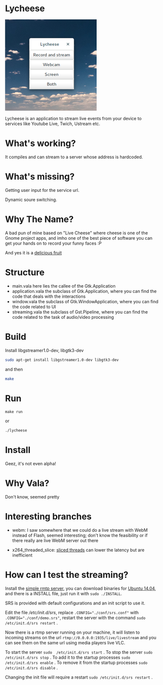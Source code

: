 Lycheese
========

![Lycheese running](/img/lycheese_screenshot.png)

Lycheese is an application to stream live events from your device to services like Youtube Live, Twich, Ustream etc.

# What's working?

It compiles and can stream to a server whose address is hardcoded.

# What's missing?

Getting user input for the service url.

Dynamic soure switching.

# Why The Name?

A bad pun of mine based on "Live Cheese" where cheese is one of the Gnome project apps, and imho one of the best piece of software you can get your hands on to record your funny faces :P

And yes it is a [delicious fruit][lychee_on_wikipedia]

# Structure

- main.vala
	here lies the callee of the Gtk.Application
- application.vala
	the subclass of Gtk.Application, where you can find the code that deals with the interactions
- window.vala
	the subclass of Gtk.WindowApplication, where you can find the code related to UI
- streaming.vala
	the subclass of Gst.Pipeline, where you can find the code related to the task of audio/video processing

# Build

Install libgstreamer1.0-dev, libgtk3-dev

```bash
sudo apt-get install libgstreamer1.0-dev libgtk3-dev
```
and then

```bash
make
```

# Run

```
make run
```

or 

```bash
./lycheese
```

# Install

Geez, it's not even alpha!

# Why Vala?

Don't know, seemed pretty


# Interesting branches

 - webm: I saw somewhere that we could do a live stream with WebM instead of Flash, seemed interesting; don't know the feasibility or if there really are live WebM server out there

 - x264_threaded_slice: [sliced threads][sliced_thread] can lower the latency but are inefficient

# How can I test the streaming?

Install the [simple rmtp server][srs], you can download binaries for [Ubuntu 14.04][srs_binaries], and there is a INSTALL file, just run it with `sudo ./INSTALL`.

SRS is provided with default configurations and an init script to use it.

Edit the file _/etc/init.d/srs_, replace `.CONFIG="./conf/srs.conf"` with `.CONFIG="./conf/demo.srs"`, restart the server with the command `sudo /etc/init.d/srs restart` .

Now there is a rtmp server running on your machine, it will listen to incoming streams on the url `rtmp://0.0.0.0:1935/live/livestream` and you can see them on the same url using media players live VLC.

To start the server `sudo  /etc/init.d/srs start` .
To stop the server `sudo  /etc/init.d/srs stop` .
To add it to the startup processes `sudo /etc/init.d/srs enable` .
To remove it from the startup processes `sudo  /etc/init.d/srs disable` .

Changing the init file will require a restart `sudo /etc/init.d/srs restart` .

[lychee_on_wikipedia]: https://en.wikipedia.org/wiki/Lychee
[sliced_thread]: http://gstreamer.freedesktop.org/data/doc/gstreamer/head/gst-plugins-ugly-plugins/html/gst-plugins-ugly-plugins-x264enc.html#GstX264Enc--sliced-threads
[srs]: https://github.com/simple-rtmp-server/srs
[srs_binaries]: http://winlinvip.github.io/srs.release/releases/
